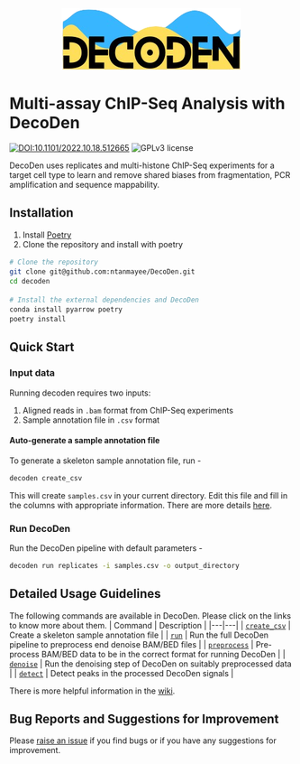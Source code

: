 <p align="center">
    <img src="utils/logo.png" alt="decoden logo">
</p>

# Multi-assay ChIP-Seq Analysis with DecoDen
[![DOI:10.1101/2022.10.18.512665](https://img.shields.io/badge/DOI-10.1101/2022.10.18.512665-B31B1B.svg)](https://doi.org/10.1101/2022.10.18.512665)
![GPLv3 license](https://img.shields.io/github/license/ntanmayee/DecoDen)

DecoDen uses replicates and multi-histone ChIP-Seq experiments for a target cell type to learn and remove shared biases from fragmentation, PCR amplification and sequence mappability.

## Installation
1. Install [Poetry](https://python-poetry.org/)
2. Clone the repository and install with poetry
```sh
# Clone the repository
git clone git@github.com:ntanmayee/DecoDen.git
cd decoden

# Install the external dependencies and DecoDen
conda install pyarrow poetry
poetry install
```

## Quick Start

### Input data

Running decoden requires two inputs:
1. Aligned reads in `.bam` format from ChIP-Seq experiments
2. Sample annotation file in `.csv` format

#### Auto-generate a sample annotation file
To generate a skeleton sample annotation file, run -
```sh
decoden create_csv 
```
This will create `samples.csv` in your current directory. Edit this file and fill in the columns with appropriate information. There are more details [here](https://github.com/ntanmayee/decoden/wiki/Preparing-a-sample-annotation-file).

### Run DecoDen
Run the DecoDen pipeline with default parameters -
```sh
decoden run replicates -i samples.csv -o output_directory
```

## Detailed Usage Guidelines
The following commands are available in DecoDen. Please click on the links to know more about them.
| Command | Description |
|---|---|
| [`create_csv`](https://github.com/ntanmayee/decoden/wiki/Preparing-a-sample-annotation-file) | Create a skeleton sample annotation file |
| [`run`](https://github.com/ntanmayee/decoden/wiki/Run-the-DecoDen-pipeline) | Run the full DecoDen pipeline to preprocess end denoise BAM/BED files |
| [`preprocess`](https://github.com/ntanmayee/decoden/wiki/Preprocess-alignment-files) | Pre-process BAM/BED data to be in the correct format for running DecoDen |
| [`denoise`](https://github.com/ntanmayee/decoden/wiki/Run-denoising) | Run the denoising step of DecoDen on suitably preprocessed data |
| [`detect`](https://github.com/ntanmayee/decoden/wiki/Detect-peaks) | Detect peaks in the processed DecoDen signals |

There is more helpful information in the [wiki](https://github.com/ntanmayee/DecoDen/wiki).


## Bug Reports and Suggestions for Improvement
Please [raise an issue](https://github.com/ntanmayee/DecoDen/issues/new) if you find bugs or if you have any suggestions for improvement.
